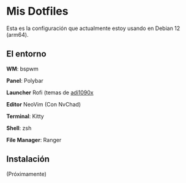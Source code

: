 # Mis Dotfiles
Esta es la configuración que actualmente estoy usando en Debian 12 (arm64).

## El entorno
**WM**: bspwm

**Panel**: Polybar

**Launcher** Rofi (temas de [adi1090x](https://github.com/adi1090x/rofi)

**Editor** NeoVim (Con NvChad)

**Terminal**: Kitty

**Shell**: zsh

**File Manager**: Ranger

## Instalación
(Próximamente)




